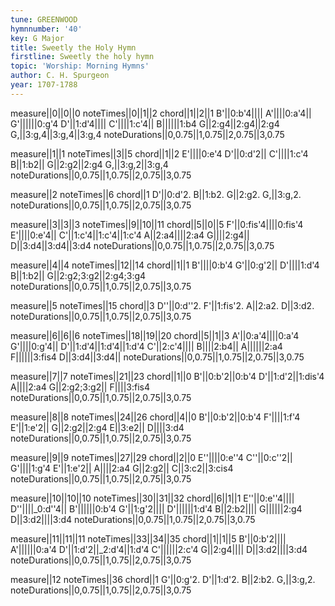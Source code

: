 ```yaml
---
tune: GREENWOOD
hymnnumber: '40'
key: G Major
title: Sweetly the Holy Hymn
firstline: Sweetly the holy hymn
topic: 'Worship: Morning Hymns'
author: C. H. Spurgeon
year: 1707-1788
---
```

measure||0||0||0
noteTimes||0||1||2
chord||1||2||1
B'||0:b'4||||
A'||||0:a'4||
G'||||||0:g'4
D'||1:d'4||||
C'||||1:c'4||
B||||||1:b4
G||2:g4||2:g4||2:g4
G,||3:g,4||3:g,4||3:g,4
noteDurations||0,0.75||1,0.75||2,0.75||3,0.75

measure||1||1
noteTimes||3||5
chord||1||2
E'||||0:e'4
D'||0:d'2||
C'||||1:c'4
B||1:b2||
G||2:g2||2:g4
G,||3:g,2||3:g,4
noteDurations||0,0.75||1,0.75||2,0.75||3,0.75

measure||2
noteTimes||6
chord||1
D'||0:d'2.
B||1:b2.
G||2:g2.
G,||3:g,2.
noteDurations||0,0.75||1,0.75||2,0.75||3,0.75

measure||3||3||3
noteTimes||9||10||11
chord||5||0||5
F'||0:fis'4||||0:fis'4
E'||||0:e'4||
C'||1:c'4||1:c'4||1:c'4
A||2:a4||||2:a4
G||||2:g4||
D||3:d4||3:d4||3:d4
noteDurations||0,0.75||1,0.75||2,0.75||3,0.75

measure||4||4
noteTimes||12||14
chord||1||1
B'||||0:b'4
G'||0:g'2||
D'||||1:d'4
B||1:b2||
G||2:g2;3:g2||2:g4;3:g4
noteDurations||0,0.75||1,0.75||2,0.75||3,0.75

measure||5
noteTimes||15
chord||3
D''||0:d''2.
F'||1:fis'2.
A||2:a2.
D||3:d2.
noteDurations||0,0.75||1,0.75||2,0.75||3,0.75

measure||6||6||6
noteTimes||18||19||20
chord||5||1||3
A'||0:a'4||||0:a'4
G'||||0:g'4||
D'||1:d'4||1:d'4||1:d'4
C'||2:c'4||||
B||||2:b4||
A||||||2:a4
F||||||3:fis4
D||3:d4||3:d4||
noteDurations||0,0.75||1,0.75||2,0.75||3,0.75

measure||7||7
noteTimes||21||23
chord||1||0
B'||0:b'2||0:b'4
D'||1:d'2||1:dis'4
A||||2:a4
G||2:g2;3:g2||
F||||3:fis4
noteDurations||0,0.75||1,0.75||2,0.75||3,0.75

measure||8||8
noteTimes||24||26
chord||4||0
B'||0:b'2||0:b'4
F'||||1:f'4
E'||1:e'2||
G||2:g2||2:g4
E||3:e2||
D||||3:d4
noteDurations||0,0.75||1,0.75||2,0.75||3,0.75

measure||9||9
noteTimes||27||29
chord||2||0
E''||||0:e''4
C''||0:c''2||
G'||||1:g'4
E'||1:e'2||
A||||2:a4
G||2:g2||
C||3:c2||3:cis4
noteDurations||0,0.75||1,0.75||2,0.75||3,0.75

measure||10||10||10
noteTimes||30||31||32
chord||6||1||1
E''||0:e''4||||
D''||||_0:d''4||
B'||||||0:b'4
G'||1:g'2||||
D'||||||1:d'4
B||2:b2||||
G||||||2:g4
D||3:d2||||3:d4
noteDurations||0,0.75||1,0.75||2,0.75||3,0.75

measure||11||11||11
noteTimes||33||34||35
chord||1||1||5
B'||0:b'2||||
A'||||||0:a'4
D'||1:d'2||_2:d'4||1:d'4
C'||||||2:c'4
G||2:g4||||
D||3:d2||||3:d4
noteDurations||0,0.75||1,0.75||2,0.75||3,0.75

measure||12
noteTimes||36
chord||1
G'||0:g'2.
D'||1:d'2.
B||2:b2.
G,||3:g,2.
noteDurations||0,0.75||1,0.75||2,0.75||3,0.75

